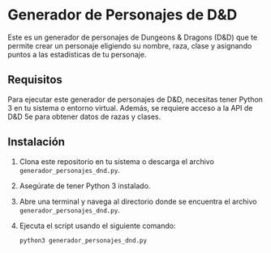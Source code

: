 # Generador de Personajes de D&D

Este es un generador de personajes de Dungeons & Dragons (D&D) que te permite crear un personaje eligiendo su nombre, raza, clase y asignando puntos a las estadísticas de tu personaje.

## Requisitos

Para ejecutar este generador de personajes de D&D, necesitas tener Python 3 en tu sistema o entorno virtual. Además, se requiere acceso a la API de D&D 5e para obtener datos de razas y clases.

## Instalación

1. Clona este repositorio en tu sistema o descarga el archivo `generador_personajes_dnd.py`.
2. Asegúrate de tener Python 3 instalado.
3. Abre una terminal y navega al directorio donde se encuentra el archivo `generador_personajes_dnd.py`.
4. Ejecuta el script usando el siguiente comando:

   ```shell
   python3 generador_personajes_dnd.py
